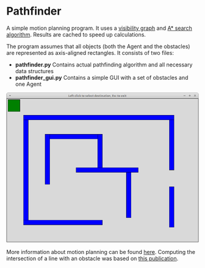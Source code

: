 # Pathfinder

A simple motion planning program. It uses a [visibility graph](https://en.wikipedia.org/wiki/Visibility_graph) and [A* search algorithm](https://en.wikipedia.org/wiki/A*_search_algorithm). Results are cached to speed up calculations.

The program assumes that all objects (both the Agent and the obstacles) are represented as axis-aligned rectangles. It consists of two files:
* **pathfinder.py** Contains actual pathfinding algorithm and all necessary data structures
* **pathfinder_gui.py** Contains a simple GUI with a set of obstacles and one Agent

![Simple GUI in action](pathfinder_gui.png)

More information about motion planning can be found [here](http://www.gamasutra.com/blogs/MatthewKlingensmith/20130907/199787/Overview_of_Motion_Planning.php). Computing the intersection of a line with an obstacle was based on [this publication](http://www.cs.utah.edu/~shirley/books/fcg2/rt.pdf). 

